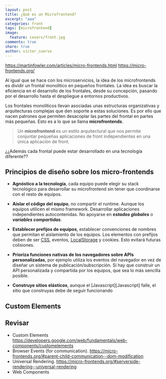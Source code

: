 ```yaml
---
layout: post
title: ¿Qué es un Microfrontend?
excerpt: "aaa"
categories: front
tags: [microfrontend]
image:
  feature: covers/front.jpg
comments: true
share: true
author: victor_cuervo
---
```


https://martinfowler.com/articles/micro-frontends.html
https://micro-frontends.org/


Al igual que se hace con los microservicios, la idea de los microfrontends es dividir un frontal monolítico en pequeños frontales. La idea es buscar la eficiencia en el desarrollo de los frontales, desde su concepción, pasando por el desarrollo hasta el despliegue a entornos productivos.

Los frontales monolíticos llevan asociadas unas estructuras organizativas y arquitecturas complejas que den soporte a estas soluciones. Es por ello que nacen patrones que permiten desacoplar las partes del frontal en partes más pequeñas. Esto es a lo que se llama **microfrontends**.

> Un **microfrontend** es un estilo arquitectural que nos permite conjuntar pequeñas aplicaciones de front independientes en una única aplicación de front.

¿¿Además cada frontal puede estar desarrollado en una tecnología diferente??

## Principios de diseño sobre los micro-frontends

* **Agnóstico a la tecnología**, cada equipo puede elegir su stack tecnológico para desarrollar su microfrontend sin tener que coordinarse con el resto de equipos.

* **Aislar el código del equipo**, no compartir el runtime. Aunque los equipos utilicen el mismo framework. Desarrollar aplicaciones independientes autocontenidas. No apoyarse en ***estados globales*** o ***variables compartidas***.

* **Establecer prefijos de equipos**, establecer convenciones de nombres que permitan el aislamiento de los equipos. Los elementos con prefijos deben de ser [CSS][CSS], eventos, [LocalStorage][LocalStorage] y cookies. Esto evitará futuras colisiones.

* **Prioriza funciones nativas de los navegadores sobre APIs personalizadas**, por ejemplo utiliza los eventos del navegador en vez de diseñar un sistema de publicación/subscripción. Si hay que construir un API personalizada y compartida por los equipos, que sea lo más sencilla posible.

* **Construye sitios elásticos**, aunque el [Javascript][Javascript] falle, el sitio que construyas debe de seguir funcionando



## Custom Elements



## Revisar

* Custom Elements https://developers.google.com/web/fundamentals/web-components/customelements
* Browser Events (for communication). https://micro-frontends.org/#parent-child-communication--dom-modification
* Universal Rendering. https://micro-frontends.org/#serverside-rendering--universal-rendering
* Web Components

[LocalStorage]:http://www.manualweb.net/html5/webstorage/
[CSS]: http://www.manualweb.net/css/
